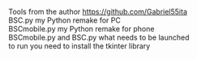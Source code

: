Tools from the author https://github.com/Gabriel55ita                                                                         
BSC.py my Python remake for PC                                                                                                
BSCmobile.py my Python remake for phone                                                                                       
BSCmobile.py and BSC.py what needs to be launched                                                                             
to run you need to install the tkinter library                                                                                
